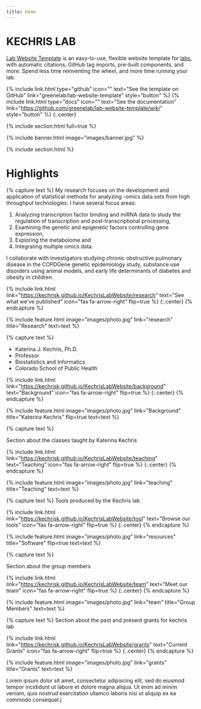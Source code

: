 ```yaml
---
title: Home
---
```


# KECHRIS LAB

[Lab Website Template](https://github.com/greenelab/lab-website-template) is an easy-to-use, flexible website template for [labs](https://www.greenelab.com/), with automatic citations, GitHub tag imports, pre-built components, and more.
Spend less time reinventing the wheel, and more time running your lab.

{%
  include link.html
  type="github"
  icon=""
  text="See the template on GitHub"
  link="greenelab/lab-website-template"
  style="button"
%}
{%
  include link.html
  type="docs"
  icon=""
  text="See the documentation"
  link="https://github.com/greenelab/lab-website-template/wiki"
  style="button"
%}
{:.center}

{% include section.html full=true %}

{% include banner.html image="images/banner.jpg" %}

{% include section.html %}

# Highlights

{% capture text %}
My research focuses on the development and application of statistical methods for analyzing -omics data 
sets from high throughput technologies. I have several focus areas:

1. Analyzing transcription factor binding and miRNA data to study the regulation of transcription and post-transcriptional processing,
2. Examining the genetic and epigenetic factors controlling gene expression, 
3. Exploring the metabolome and 
4. Integrating multiple omics data.

 I collaborate with investigators studying chronic obstructive pulmonary 
disease in the COPDGene genetic epidemiology study, substance use disorders using animal models, and early life 
determinants of diabetes and obesity in children.

{%
  include link.html
  link="https://kechrisk.github.io/KechrisLabWebsite/research"
  text="See what we've published"
  icon="fas fa-arrow-right"
  flip=true
%}
{:.center}
{% endcapture %}

{%
  include feature.html
  image="images/photo.jpg"
  link="research"
  title="Research"
  text=text
%}


{% capture text %}

- Katerina J. Kechris, Ph.D.
- Professor
- Biostatistics and Informatics
- Colorado School of Public Health

{%
  include link.html
  link="https://kechrisk.github.io/KechrisLabWebsite/background"
  text="Background"
  icon="fas fa-arrow-right"
  flip=true
%}
{:.center}
{% endcapture %}

{%
  include feature.html
  image="images/photo.jpg"
  link="Background"
  title="Katerina Kechris"
  flip=true
  text=text
%}


{% capture text %}

Section about the classes taught by Katerina Kechris

{%
  include link.html
  link="https://kechrisk.github.io/KechrisLabWebsite/teaching"
  text="Teaching"
  icon="fas fa-arrow-right"
  flip=true
%}
{:.center}
{% endcapture %}

{%
  include feature.html
  image="images/photo.jpg"
  link="teaching"
  title="Teaching"
  text=text
%}


{% capture text %}
Tools produced by the Kechris lab

{%
  include link.html
  link="https://kechrisk.github.io/KechrisLabWebsite/tool"
  text="Browse our tools"
  icon="fas fa-arrow-right"
  flip=true
%}
{:.center}
{% endcapture %}

{%
  include feature.html
  image="images/photo.jpg"
  link="resources"
  title="Software"
  flip=true
  text=text
%}

{% capture text %}

Section about the group members

{%
  include link.html
  link="https://kechrisk.github.io/KechrisLabWebsite/team"
  text="Meet our team"
  icon="fas fa-arrow-right"
  flip=true
%}
{:.center}
{% endcapture %}

{%
  include feature.html
  image="images/photo.jpg"
  link="team"
  title="Group Members"
  text=text
%}

{% capture text %}
Section about the past and present grants for kechris lab

{%
  include link.html
  link="https://kechrisk.github.io/KechrisLabWebsite/grants"
  text="Current Grants"
  icon="fas fa-arrow-right"
  flip=true
%}
{:.center}
{% endcapture %}

{%
  include feature.html
  image="images/photo.jpg"
  link="grants"
  title="Grants"
  text=text
%}

Lorem ipsum dolor sit amet, consectetur adipiscing elit, sed do eiusmod tempor incididunt ut labore et dolore magna aliqua.
Ut enim ad minim veniam, quis nostrud exercitation ullamco laboris nisi ut aliquip ex ea commodo consequat.j
